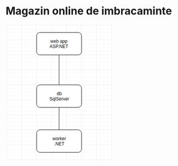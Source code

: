 # Magazin online de imbracaminte

![alt text](https://github.com/cristina-maria/idp/blob/master/app_schema.png)




